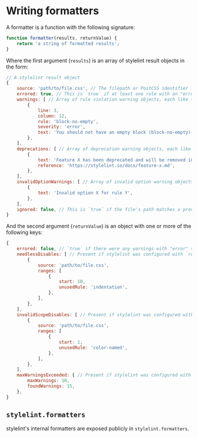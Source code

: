 # Writing formatters

A formatter is a function with the following signature:

```js
function formatter(results, returnValue) {
    return 'a string of formatted results';
}
```

Where the first argument (`results`) is an array of stylelint result objects in the form:

```js
// A stylelint result object
{
    source: 'path/to/file.css', // The filepath or PostCSS identifier like <input css 1>
    errored: true, // This is `true` if at least one rule with an "error"-level severity triggered a warning
    warnings: [ // Array of rule violation warning objects, each like the following ...
        {
            line: 3,
            column: 12,
            rule: 'block-no-empty',
            severity: 'error',
            text: 'You should not have an empty block (block-no-empty)',
        },
    ],
    deprecations: [ // Array of deprecation warning objects, each like the following ...
        {
            text: 'Feature X has been deprecated and will be removed in the next major version.',
            reference: 'https://stylelint.io/docs/feature-x.md',
        },
    ],
    invalidOptionWarnings: [ // Array of invalid option warning objects, each like the following ...
        {
            text: 'Invalid option X for rule Y',
        },
    ],
    ignored: false, // This is `true` if the file's path matches a provided ignore pattern
}
```

And the second argument (`returnValue`) is an object with one or more of the following keys:

```js
{
    errored: false, // `true` if there were any warnings with "error" severity
    needlessDisables: [ // Present if stylelint was configured with `reportNeedlessDisables: true`
        {
            source: 'path/to/file.css',
            ranges: [
                {
                    start: 10,
                    unusedRule: 'indentation',
                },
            ],
        },
    ],
    invalidScopeDisables: [ // Present if stylelint was configured with `reportInvalidScopeDisables: true`
        {
            source: 'path/to/file.css',
            ranges: [
                {
                    start: 1,
                    unusedRule: 'color-named',
                },
            ],
        },
    ],
    maxWarningsExceeded: { // Present if stylelint was configured with a `maxWarnings` count
        maxWarnings: 10,
        foundWarnings: 15,
    },
}
```

## `stylelint.formatters`

stylelint's internal formatters are exposed publicly in `stylelint.formatters`.
